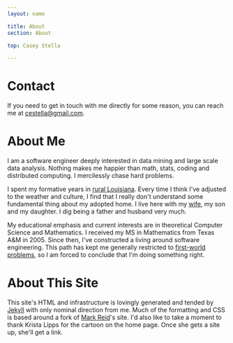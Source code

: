 ```yaml
---
layout: name

title: About
section: About

top: Casey Stella

---
```



Contact
=======

If you need to get in touch with me directly for some reason, you can reach me at 
[cestella@gmail.com](mailto:cestella@gmail.com).

About Me
========
I am a software engineer deeply interested in data mining and large scale data analysis. 
Nothing makes me happier than math, stats, coding and distributed computing. 
I mercilessly chase hard problems.

I spent my formative years in [rural Louisiana](http://maps.google.com/maps?hl=en&client=ubuntu&channel=cs&q=Bastrop,+LA&ie=UTF8&hq=&hnear=Bastrop,+Morehouse,+Louisiana&gl=us&ll=32.754942,-91.870422&spn=1.436707,2.765808&t=h&z=9).
Every time I think I've adjusted to the weather and culture, I find that I really don't
understand some fundamental thing about my adopted home.  I live here with my [wife](http://facultyprofile.csuohio.edu/csufacultyprofile/detail.cfm?FacultyID=L_GOLD33), my son and my daughter.
I dig being a father and husband very much.

My educational emphasis and current interests are in theoretical Computer Science and Mathematics.
I received my MS in Mathematics from Texas A&M in 2005. Since then, I've constructed
a living around software engineering.  This path has kept me generally restricted to
[first-world problems](http://www.reddit.com/r/firstworldproblems), so I am forced to
conclude that I'm doing something right.

About This Site
===============

This site's HTML and infrastructure is lovingly generated and tended by [Jekyll](http://jekyllrb.com/)
with only nominal direction from me.
Much of the formatting and CSS is based around a fork of [Mark Reid](http://mark.reid.name/)'s site.
I'd also like to take a moment to thank Krista Lipps for the cartoon on the home page.  Once she gets
a site up, she'll get a link. 
